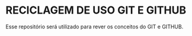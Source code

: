 <h1>RECICLAGEM DE USO GIT E GITHUB</h1>

Esse repositório será utilizado para rever os conceitos do GIT e GITHUB.
